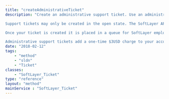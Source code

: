 ```yaml
---
title: "createAdministrativeTicket"
description: "Create an administrative support ticket. Use an administrative ticket if you require SoftLayer's assistance managing your server or content. If you are experiencing an issue with SoftLayer's hardware, network, or services then please open a standard support ticket. 

Support tickets may only be created in the open state. The SoftLayer API defaults new ticket properties ''userEditableFlag'' to true, ''accountId'' to the id of the account that your API user belongs to, and ''statusId'' to 1001 (or 'open'). You may not assign your new to ticket to users that your API user does not have access to. 

Once your ticket is created it is placed in a queue for SoftLayer employees to work. As they update the ticket new [SoftLayer_Ticket_Update](/reference/datatypes/SoftLayer_Ticket_Update) entries are added to the ticket object. 

Administrative support tickets add a one-time $3USD charge to your account. "
date: "2018-02-12"
tags:
    - "method"
    - "sldn"
    - "Ticket"
classes:
    - "SoftLayer_Ticket"
type: "reference"
layout: "method"
mainService : "SoftLayer_Ticket"
---
```

